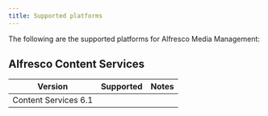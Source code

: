 ```yaml
---
title: Supported platforms
---
```


The following are the supported platforms for Alfresco Media Management:

## Alfresco Content Services

| Version | Supported | Notes |
| ------- | --------- | ----- |
| Content Services 6.1 | | |
